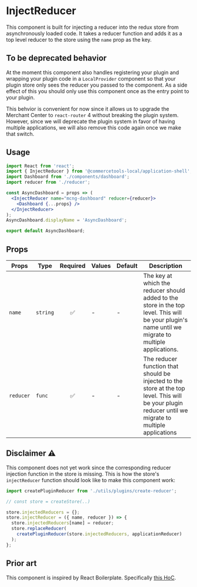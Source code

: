 # InjectReducer

This component is built for injecting a reducer into the redux store from
asynchronously loaded code. It takes a reducer function and adds it as a top
level reducer to the store using the `name` prop as the key.

## To be deprecated behavior

At the moment this component also handles registering your plugin and wrapping
your plugin code in a `LocalProvider` component so that your plugin store only
sees the reducer you passed to the component. As a side effect of this you
should only use this component once as the entry point to your plugin.

This behvior is convenient for now since it allows us to upgrade the Merchant
Center to `react-router` 4 without breaking the plugin system. However, since we
will deprecate the plugin system in favor of having multiple applications, we
will also remove this code again once we make that switch.

## Usage

```jsx
import React from 'react';
import { InjectReducer } from '@commercetools-local/application-shell';
import Dashboard from './components/dashboard';
import reducer from './reducer';

const AsyncDashboard = props => (
  <InjectReducer name="mcng-dashboard" reducer={reducer}>
    <Dashboard {...props} />
  </InjectReducer>
);
AsyncDashboard.displayName = 'AsyncDashboard';

export default AsyncDashboard;
```

## Props

| Props     | Type     | Required | Values | Default | Description                                                                                                                                            |
| --------- | -------- | :------: | ------ | ------- | ------------------------------------------------------------------------------------------------------------------------------------------------------ |
| `name`    | `string` |    ✅    | -      | -       | The key at which the reducer should added to the store in the top level. This will be your plugin's name until we migrate to multiple applications.    |
| `reducer` | `func`   |    ✅    | -      | -       | The reducer function that should be injected to the store at the top level. This will be your plugin reducer until we migrate to multiple applications |

## Disclaimer ⚠️

This component does not yet work since the corresponding reducer injection
function in the store is missing. This is how the store's `injectReducer`
function should look like to make this component work:

```js
import createPluginReducer from './utils/plugins/create-reducer';

// const store = createStore(..)

store.injectedReducers = {};
store.injectReducer = ({ name, reducer }) => {
  store.injectedReducers[name] = reducer;
  store.replaceReducer(
    createPluginReducer(store.injectedReducers, applicationReducer)
  );
};
```

## Prior art

This component is inspired by React Boilerplate. Specifically [this HoC](https://github.com/react-boilerplate/react-boilerplate/blob/e39f8bdca29a35edbd7480968c9fe0b2c9438860/app/utils/reducerInjectors.js).
